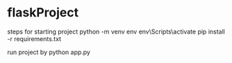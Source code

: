 # flaskProject

steps for starting project
python -m venv env
env\Scripts\activate
pip install -r requirements.txt

run project by
python app.py
